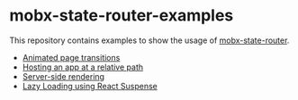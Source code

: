 mobx-state-router-examples
==========================

This repository contains examples to show the usage of [mobx-state-router](https://github.com/nareshbhatia/mobx-state-router).

- [Animated page transitions](./animated-transitions)
- [Hosting an app at a relative path](./relative-paths)
- [Server-side rendering](./ssr)
- [Lazy Loading using React Suspense](./suspense-lazy-loading)
